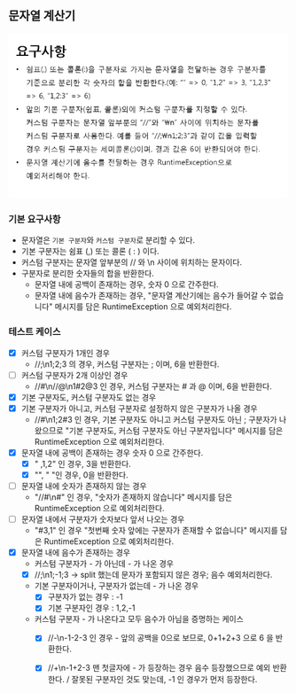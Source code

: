 ## 문자열 계산기
![img.png](img.png)
### 기본 요구사항
- 문자열은 `기본 구분자`와 `커스텀 구분자`로 분리할 수 있다.
- 기본 구분자는 쉼표 (,) 또는 콜론 ( : ) 이다.
- 커스텀 구분자는 문자열 앞부분의 // 와 \n 사이에 위치하는 문자이다.
- 구분자로 분리한 숫자들의 합을 반환한다.
  - 문자열 내에 공백이 존재하는 경우, 숫자 0 으로 간주한다.
  - 문자열 내에 음수가 존재하는 경우, "문자열 계산기에는 음수가 들어갈 수 없습니다" 메시지를 담은 RuntimeException 으로 예외처리한다.

### 테스트 케이스
  - [x] 커스텀 구분자가 1개인 경우
     - //;\n1;2;3 의 경우, 커스텀 구분자는 ; 이며, 6을 반환한다.
  - [ ] 커스텀 구분자가 2개 이상인 경우
     - //#\n//@\n1#2@3 인 경우, 커스텀 구분자는 # 과 @ 이며, 6을 반환한다.
  - [x] 기본 구분자도, 커스텀 구분자도 없는 경우 
  - [x] 기본 구분자가 아니고, 커스텀 구분자로 설정하지 않은 구분자가 나올 경우
     - //#\n1;2#3 인 경우, 기본 구분자도 아니고 커스텀 구분자도 아닌 ; 구분자가 나왔으므로 "기본 구분자도, 커스텀 구분자도 아닌 구분자입니다" 메시지를 담은 RuntimeException 으로 예외처리한다.
  - [x] 문자열 내에 공백이 존재하는 경우 숫자 0 으로 간주한다.
     - [x] " ,1,2" 인 경우, 3을 반환한다.
     - [x] "", " "인 경우, 0을 반환한다.
  - [ ] 문자열 내에 숫자가 존재하지 않는 경우
     - "//#\n#" 인 경우, "숫자가 존재하지 않습니다" 메시지를 담은 RuntimeException 으로 예외처리한다.
  - [ ] 문자열 내에서 구분자가 숫자보다 앞서 나오는 경우
     - "#3,1" 인 경우 "첫번째 숫자 앞에는 구분자가 존재할 수 없습니다" 메시지를 담은 RuntimeException 으로 예외처리한다.
  - [x] 문자열 내에 음수가 존재하는 경우 
    - 커스텀 구분자가 - 가 아닌데 - 가 나온 경우
    - [x] //;\n1;-1;3 -> split 했는데 문자가 포함되지 않은 경우; 음수 예외처리한다.
    - 기본 구분자이거나, 구분자가 없는데 - 가 나온 경우
      - [x] 구분자가 없는 경우 : -1
      - [x] 기본 구분자인 경우 : 1,2,-1
    - 커스텀 구분자 - 가 나온다고 모두 음수가 아님을 증명하는 케이스
      - [x] //-\n-1-2-3 인 경우 - 앞의 공백을 0으로 보므로, 0+1+2+3 으로 6 을 반환한다.
      - [x] //+\n-1+2-3 맨 첫글자에 - 가 등장하는 경우 음수 등장했으므로 예외 반환한다. / 잘못된 구분자인 것도 맞는데, -1 인 경우가 먼저 등장한다.
    